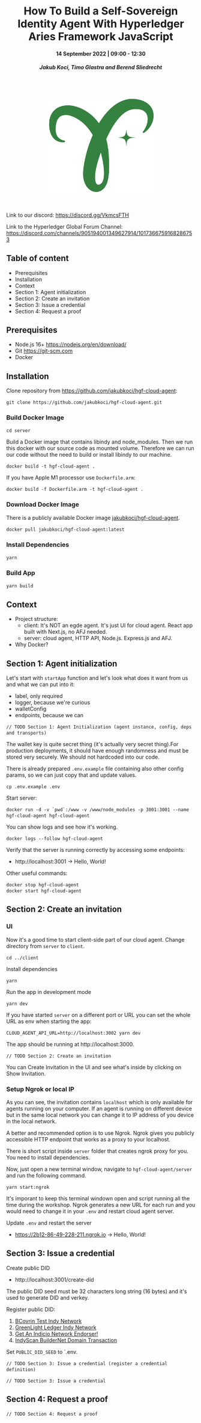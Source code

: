 <h1 align="center">How To Build a Self-Sovereign Identity Agent With Hyperledger Aries Framework JavaScript</h1>
<h4 align="center">14 September 2022 | 09:00 - 12:30</h4>
<h5 align="center">Jakub Koci, Timo Glastra and Berend Sliedrecht</h5>
<p align="center">
<br>
<br>
<br>
<img
  alt="Hyperledger Aries logo"
  src="https://raw.githubusercontent.com/hyperledger/aries-framework-javascript/aa31131825e3331dc93694bc58414d955dcb1129/images/aries-logo.png"
  height="250px"
/>
<br>
<br>
<br>
</p>

Link to our discord: https://discord.gg/VkmcsFTH

Link to the Hyperledger Global Forum Channel: https://discord.com/channels/905194001349627914/1017366759168286753

## Table of content

- Prerequisites
- Installation
- Context
- Section 1: Agent initialization
- Section 2: Create an invitation
- Section 3: Issue a credential
- Section 4: Request a proof

## Prerequisites

- Node.js 16+ https://nodejs.org/en/download/
- Git https://git-scm.com
- Docker

## Installation

Clone repository from https://github.com/jakubkoci/hgf-cloud-agent:

```
git clone https://github.com/jakubkoci/hgf-cloud-agent.git
```

### Build Docker Image

```
cd server
```

Build a Docker image that contains libindy and node_modules. Then we run this docker with our source code as mounted volume. Therefore we can run our code without the need to build or install libindy to our machine.

```
docker build -t hgf-cloud-agent .
```

If you have Apple M1 processor use `Dockerfile.arm`:

```
docker build -f Dockerfile.arm -t hgf-cloud-agent .
```

### Download Docker Image

There is a publicly available Docker image [jakubkoci/hgf-cloud-agent](https://hub.docker.com/repository/docker/jakubkoci/hgf-cloud-agent).

```
docker pull jakubkoci/hgf-cloud-agent:latest
```

### Install Dependencies

```
yarn
```

### Build App

```
yarn build
```

## Context

- Project structure:
  - client: It's NOT an egde agent. It's just UI for cloud agent. React app built with Next.js, no AFJ needed.
  - server: cloud agent, HTTP API, Node.js. Express.js and AFJ.
- Why Docker?

## Section 1: Agent initialization

Let's start with `startApp` function and let's look what does it want from us and what we can put into it:

- label, only required
- logger, because we're curious
- walletConfig
- endpoints, because we can

```
// TODO Section 1: Agent Initialization (agent instance, config, deps and transports)
```

The wallet key is quite secret thing (it's actually very secret thing).For production deployments, it should have enough randomness and must be stored very securely. We should not hardcoded into our code.

There is already prepared `.env.example` file containing also other config params, so we can just copy that and update values.

```
cp .env.example .env
```

Start server:

```
docker run -d -v `pwd`:/www -v /www/node_modules -p 3001:3001 --name hgf-cloud-agent hgf-cloud-agent
```

You can show logs and see how it's working.

```
docker logs --follow hgf-cloud-agent
```

Verify that the server is running correctly by accessing some endpoints:

- http://localhost:3001 -> Hello, World!

Other useful commands:

```
docker stop hgf-cloud-agent
docker start hgf-cloud-agent
```

## Section 2: Create an invitation

### UI

Now it's a good time to start client-side part of our cloud agent. Change directory from `server` to `client`.

```
cd ../client
```

Install dependencies

```
yarn
```

Run the app in development mode

```
yarn dev
```

If you have started `server` on a different port or URL you can set the whole URL as env when starting the app:

```
CLOUD_AGENT_API_URL=http://localhost:3002 yarn dev
```

The app should be running at http://localhost:3000.

```
// TODO Section 2: Create an invitation
```

You can Create Invitation in the UI and see what's inside by clicking on Show Invitation.

### Setup Ngrok or local IP

As you can see, the invitation contains `localhost` which is only available for agents running on your computer. If an agent is running on different device but in the same local network you can change it to IP address of you device in the local network.

A better and recommended option is to use Ngrok. Ngrok gives you publicly accessible HTTP endpoint that works as a proxy to your localhost.

There is short script inside `server` folder that creates ngrok proxy for you. You need to install dependencies.

Now, just open a new terminal window, navigate to `hgf-cloud-agent/server` and run the following command.

```
yarn start:ngrok
```

It's imporant to keep this terminal windown open and script running all the time during the workshop. Ngrok generates a new URL for each run and you would need to change it in your `.env` and restart cloud agent server.

Update `.env` and restart the server

- https://2b12-86-49-228-211.ngrok.io -> Hello, World!

## Section 3: Issue a credential

Create public DID

- http://localhost:3001/create-did

The public DID seed must be 32 characters long string (16 bytes) and it's used to generate DID and verkey.

Register public DID:

1. [BCovrin Test Indy Network](http://test.bcovrin.vonx.io/)
2. [GreenLight Ledger Indy Network](http://greenlight.bcovrin.vonx.io/)
3. [Get An Indicio Network Endorser!](https://selfserve.indiciotech.io/)
4. [IndyScan BuilderNet Domain Transaction](https://indyscan.io/txs/SOVRIN_BUILDERNET/domain)

Set `PUBLIC_DID_SEED` to `.env.

```
// TODO Section 3: Issue a credential (register a credential definition)
```

```
// TODO Section 3: Issue a credential
```

## Section 4: Request a proof

```
// TODO Section 4: Request a proof
```
